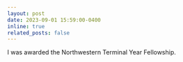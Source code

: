 ```yaml
---
layout: post
date: 2023-09-01 15:59:00-0400
inline: true
related_posts: false
---
```


I was awarded the Northwestern Terminal Year Fellowship.
